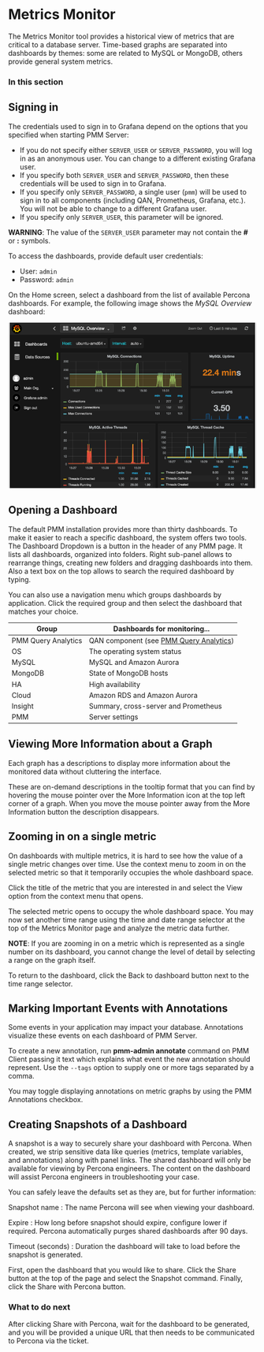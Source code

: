 # Metrics Monitor

The Metrics Monitor tool provides a historical view of metrics that are critical to a database server. Time-based graphs are separated into dashboards by themes: some are related to MySQL or MongoDB, others provide general system metrics.

### In this section

## Signing in

The credentials used to sign in to Grafana depend on the options that you specified when starting PMM Server:

* If you do not specify either `SERVER_USER` or `SERVER_PASSWORD`, you will log in as an anonymous user.  You can change to a different existing Grafana user.
* If you specify both `SERVER_USER` and `SERVER_PASSWORD`, then these credentials will be used to sign in to Grafana.
* If you specify only `SERVER_PASSWORD`, a single user (`pmm`) will be used to sign in to all components (including QAN, Prometheus, Grafana, etc.).  You will not be able to change to a different Grafana user.
* If you specify only `SERVER_USER`, this parameter will be ignored.

**WARNING**: The value of the `SERVER_USER` parameter may not contain the **#** or **:** symbols.

To access the dashboards, provide default user credentials:

* User: `admin`
* Password: `admin`

On the Home screen, select a dashboard from the list of available Percona dashboards.  For example, the following image shows the *MySQL Overview* dashboard:

![image](_images/metrics-monitor.png)

## Opening a Dashboard

The default PMM installation provides more than thirty dashboards. To make it easier to reach a specific dashboard, the system offers two tools. The Dashboard Dropdown is a button in the header of any PMM page. It lists all dashboards, organized into folders. Right sub-panel allows to rearrange things, creating new folders and dragging dashboards into them. Also a text box on the top allows to search the required dashboard by typing.

You can also use a navigation menu which groups dashboards by application. Click the required group and then select the dashboard that matches your choice.

| Group               | Dashboards for monitoring... |
| ------------------- | ---------------------------- |
| PMM Query Analytics | QAN component (see [PMM Query Analytics](qan.md)) |
| OS                  | The operating system status          |
| MySQL               | MySQL and Amazon Aurora              |
| MongoDB             | State of MongoDB hosts               |
| HA                  | High availability                    |
| Cloud               | Amazon RDS and Amazon Aurora         |
| Insight             | Summary, cross-server and Prometheus |
| PMM                 | Server settings                      |

## Viewing More Information about a Graph

Each graph has a descriptions to display more information about the monitored data without cluttering the interface.

These are on-demand descriptions in the tooltip format that you can find by hovering the mouse pointer over the More Information icon at the top left corner of a graph. When you move the mouse pointer away from the More Information button the description disappears.

## Zooming in on a single metric

On dashboards with multiple metrics, it is hard to see how the value of a single metric changes over time. Use the context menu to zoom in on the selected metric so that it temporarily occupies the whole dashboard space.

Click the title of the metric that you are interested in and select the View option from the context menu that opens.

The selected metric opens to occupy the whole dashboard space. You may now set another time range using the time and date range selector at the top of the Metrics Monitor page and analyze the metric data further.

**NOTE**: If you are zooming in on a metric which is represented as a single number on its dashboard, you cannot change the level of detail by selecting a range on the graph itself.

To return to the dashboard, click the Back to dashboard button next to the time range selector.

## Marking Important Events with Annotations

Some events in your application may impact your database. Annotations visualize these events on each dashboard of PMM Server.

To create a new annotation, run **pmm-admin annotate** command on PMM Client passing it text which explains what event the new annotation should represent. Use the `--tags` option to supply one or more tags separated by a comma.

You may toggle displaying annotations on metric graphs by using the PMM Annotations checkbox.

## Creating Snapshots of a Dashboard

A snapshot is a way to securely share your dashboard with Percona. When created, we strip sensitive data like queries (metrics, template variables, and annotations) along with panel links. The shared dashboard will only be available for viewing by Percona engineers. The content on the dashboard will assist Percona engineers in troubleshooting your case.

You can safely leave the defaults set as they are, but for further information:

Snapshot name
: The name Percona will see when viewing your dashboard.

Expire
: How long before snapshot should expire, configure lower if required. Percona automatically purges shared dashboards after 90 days.

Timeout (seconds)
: Duration the dashboard will take to load before the snapshot is generated.

First, open the dashboard that you would like to share. Click the Share button at the top of the page and select the Snapshot command. Finally, click the Share with Percona button.

### What to do next

After clicking Share with Percona, wait for the dashboard to be generated, and you will be provided a unique URL that then needs to be communicated to Percona via the ticket.
